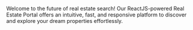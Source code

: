 Welcome to the future of real estate search! Our ReactJS-powered Real Estate Portal offers an intuitive, fast, and responsive platform to discover and explore your dream properties effortlessly.
